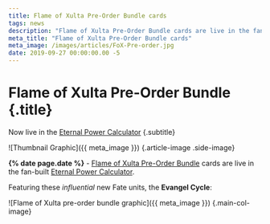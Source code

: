```yaml
---
title: Flame of Xulta Pre-Order Bundle cards
tags: news
description: "Flame of Xulta Pre-Order Bundle cards are live in the fan-built Eternal Power Calculator at Shiftstoned."
meta_title: "Flame of Xulta Pre-Order Bundle cards"
meta_image: /images/articles/FoX-Pre-order.jpg
date: 2019-09-27 00:00:00.00 -5
---
```

# Flame of Xulta Pre-Order Bundle {.title}

Now live in the [Eternal Power Calculator][]
{.subtitle}

  [Eternal Power Calculator]: /epc/

![Thumbnail Graphic]({{ meta_image }})
{.article-image .side-image}

**{% date page.date %}** - [Flame of Xulta Pre-Order Bundle][] cards are live in the fan-built [Eternal Power Calculator][].

  [Flame of Xulta Pre-Order Bundle]: https://direwolfdigital.com/news/the-flame-of-xulta-pre-order-bundle/

Featuring these *influential* new Fate units, the **Evangel Cycle**:

![Flame of Xulta pre-order bundle graphic]({{ meta_image }})
{.main-col-image}